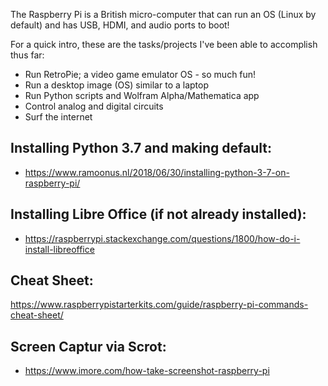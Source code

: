The Raspberry Pi is a British micro-computer that can run an OS (Linux by default) and has USB, HDMI, and audio ports to boot! 

For a quick intro, these are the tasks/projects I've been able to accomplish thus far:
* Run RetroPie; a video game emulator OS - so much fun!
* Run a desktop image (OS) similar to a laptop
* Run Python scripts and Wolfram Alpha/Mathematica app
* Control analog and digital circuits
* Surf the internet


## Installing Python 3.7 and making default:
* https://www.ramoonus.nl/2018/06/30/installing-python-3-7-on-raspberry-pi/

## Installing Libre Office (if not already installed):
* https://raspberrypi.stackexchange.com/questions/1800/how-do-i-install-libreoffice

## Cheat Sheet:
https://www.raspberrypistarterkits.com/guide/raspberry-pi-commands-cheat-sheet/

## Screen Captur via Scrot:
* https://www.imore.com/how-take-screenshot-raspberry-pi
